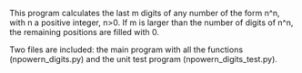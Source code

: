 This program calculates the last m digits of any number of the form n^n, with n a positive integer, n>0.
If m is larger than the number of digits of n^n, the remaining positions are filled with 0.

Two files are included: the main program with all the functions (npowern_digits.py) and the unit test program (npowern_digits_test.py).
